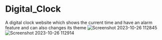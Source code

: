 
# Digital_Clock
A digital clock website which shows the current time and have an alarm feature and can also changes its theme
![Screenshot 2023-10-26 112845](https://github.com/Badri467/Digital_Clock/assets/114822924/6283a5d0-5c69-4170-ac95-6ff859bb9adf)
![Screenshot 2023-10-26 112914](https://github.com/Badri467/Digital_Clock/assets/114822924/317fa49f-53f8-4d1b-abe8-1742c7b64d64)
